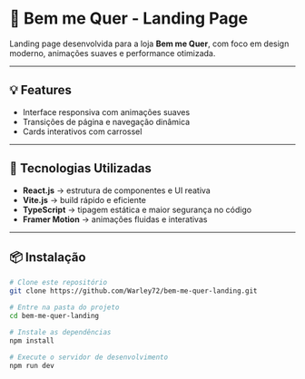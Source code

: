 # 🌸 Bem me Quer - Landing Page

Landing page desenvolvida para a loja **Bem me Quer**, com foco em design moderno, animações suaves e performance otimizada.

---

## 💡 Features

- Interface responsiva com animações suaves
- Transições de página e navegação dinâmica
- Cards interativos com carrossel

---

## 🚀 Tecnologias Utilizadas

- **React.js** → estrutura de componentes e UI reativa
- **Vite.js** → build rápido e eficiente
- **TypeScript** → tipagem estática e maior segurança no código
- **Framer Motion** → animações fluidas e interativas

---

## 📦 Instalação

```bash
# Clone este repositório
git clone https://github.com/Warley72/bem-me-quer-landing.git

# Entre na pasta do projeto
cd bem-me-quer-landing

# Instale as dependências
npm install

# Execute o servidor de desenvolvimento
npm run dev
